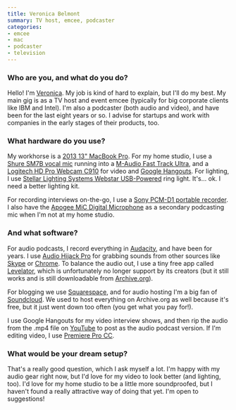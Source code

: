 ```yaml
---
title: Veronica Belmont
summary: TV host, emcee, podcaster
categories:
- emcee
- mac
- podcaster
- television
---
```


### Who are you, and what do you do?

Hello! I'm [Veronica](http://www.veronicabelmont.com/ "Veronica's website."). My job is kind of hard to explain, but I'll do my best. My main gig is as a TV host and event emcee (typically for big corporate clients like IBM and Intel). I'm also a podcaster (both audio and video), and have been for the last eight years or so. I advise for startups and work with companies in the early stages of their products, too. 

### What hardware do you use?

My workhorse is a [2013 13" MacBook Pro][macbook-pro]. For my home studio, I use a [Shure SM7B vocal mic][sm7b] running into a [M-Audio Fast Track Ultra][fast-track-ultra], and a [Logitech HD Pro Webcam C910][hd-pro-webcam-c910] for video and [Google Hangouts][google-hangouts]. For lighting, I use [Stellar Lighting Systems Webstar USB-Powered][webstar-usb-powered-led-ringlight] ring light. It's... ok. I need a better lighting kit. 

For recording interviews on-the-go, I use a [Sony PCM-D1 portable recorder][pcm-d1]. I also have the [Apogee MiC Digital Microphone][mic] as a secondary podcasting mic when I'm not at my home studio.

### And what software?

For audio podcasts, I record everything in [Audacity][], and have been for years. I use [Audio Hijack Pro][audio-hijack-pro] for grabbing sounds from other sources like [Skype][] or [Chrome][]. To balance the audio out, I use a tiny free app called [Levelator][the-levelator], which is unfortunately no longer support by its creators (but it still works and is still downloadable from [Archive.org](https://archive.org/ "A non-profit Internet history collection.")). 

For blogging we use [Squarespace][], and for audio hosting I'm a big fan of [Soundcloud][]. We used to host everything on Archive.org as well because it's free, but it just went down too often (you get what you pay for!).

I use Google Hangouts for my video interview shows, and then rip the audio from the .mp4 file on [YouTube][] to post as the audio podcast version. If I'm editing video, I use [Premiere Pro CC][premiere-pro].

### What would be your dream setup?

That's a really good question, which I ask myself a lot. I'm happy with my audio gear right now, but I'd love for my video to look better (and lighting, too). I'd love for my home studio to be a little more soundproofed, but I haven't found a really attractive way of doing that yet. I'm open to suggestions!

[fast-track-ultra]: https://www.amazon.com/M-Audio-Fast-Track-Ultra-High-Speed/dp/B000Z8U0IY "A USB 2 audio/MIDI interface."
[hd-pro-webcam-c910]: https://support.logitech.com/en_us/product/6816 "A webcam."
[macbook-pro]: https://www.apple.com/macbook-pro/ "A laptop."
[mic]: http://www.apogeedigital.com/products/mic "A microphone for iPhones and iPads."
[pcm-d1]: https://www.sony.net/Fun/design/activity/product/pcm-d1_01.html "An audio recorder."
[sm7b]: http://www.shure.com/americas/products/microphones/sm/sm7b-vocal-microphone "A dynamic microphone."
[webstar-usb-powered-led-ringlight]: http://www.stellarlightingsystems.com/stellar-lighting-systems-webstar-usb-powered-led-ringlight-for-webcams/ "A USB-powered ringlight for webcams."
[audacity]: https://sourceforge.net/projects/audacity/ "An open-source, cross-platform audio editor."
[audio-hijack-pro]: https://www.rogueamoeba.com/audiohijackpro/ "Mac software for recording audio from any source."
[chrome]: https://www.google.com/intl/en/chrome/browser/ "A WebKit-based browser, where each tab runs in its own thread."
[google-hangouts]: https://hangouts.google.com/ "A voice, video and text chat service."
[premiere-pro]: https://en.wikipedia.org/wiki/Adobe_Premiere_Pro "A video editing suite."
[skype]: https://www.skype.com/en/ "Voice and video chat software."
[soundcloud]: https://soundcloud.com/ "An audio creation and sharing service."
[squarespace]: https://www.squarespace.com/ "A site hosting/creation service."
[the-levelator]: https://en.wikipedia.org/wiki/Levelator "Software for auto-adjusting the levels in audio."
[youtube]: https://www.youtube.com/ "A web site for watching 80's TV commercials and bad mashups."
